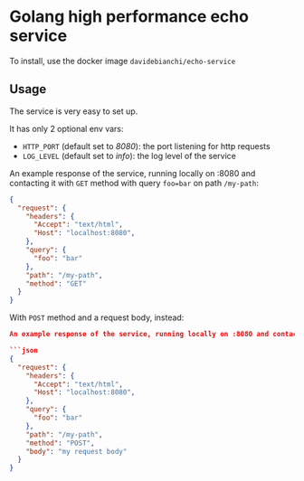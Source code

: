 # Golang high performance echo service

To install, use the docker image `davidebianchi/echo-service`

## Usage

The service is very easy to set up.

It has only 2 optional env vars:

* `HTTP_PORT` (default set to *8080*): the port listening for http requests
* `LOG_LEVEL` (default set to *info*): the log level of the service

An example response of the service, running locally on :8080 and contacting it with `GET` method with query `foo=bar` on path `/my-path`:

```json
{
  "request": {
    "headers": {
      "Accept": "text/html",
      "Host": "localhost:8080",
    },
    "query": {
      "foo": "bar"
    },
    "path": "/my-path",
    "method": "GET"
  }
}
```

With `POST` method and a request body, instead:

```json
An example response of the service, running locally on :8080 and contacting it with query `foo=bar` on path `/my-path`:

```json
{
  "request": {
    "headers": {
      "Accept": "text/html",
      "Host": "localhost:8080",
    },
    "query": {
      "foo": "bar"
    },
    "path": "/my-path",
    "method": "POST",
    "body": "my request body"
  }
}
```
